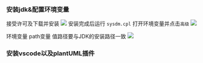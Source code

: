 ### 安装jdk&配置环境变量

接受许可及下载并安装
![](https://i.postimg.cc/447CVFzv/2019-04-05-222706.png)
安装完成后运行 `sysdm.cpl` 打开环境变量并点击`高级`
![](https://i.postimg.cc/pLcVPczm/2019-04-05-230724.png)

环境变量 path变量 值路径要与JDK的安装路径一致
![](https://i.postimg.cc/6QhKbHcj/2019-04-05-225827.png)


### 安装vscode以及plantUML插件

